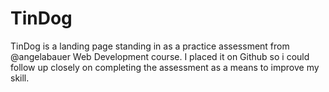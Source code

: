 # TinDog
TinDog is a landing page standing in as a practice assessment from @angelabauer Web Development course. I placed it on Github so i could follow up closely on completing the assessment as a means to improve my skill.
